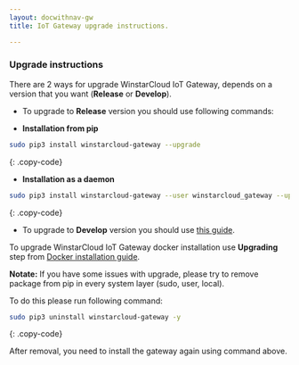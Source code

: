 ```yaml
---
layout: docwithnav-gw
title: IoT Gateway upgrade instructions.

---
```



### Upgrade instructions

There are 2 ways for upgrade WinstarCloud IoT Gateway, depends on a version that you want (**Release** or **Develop**).

* To upgrade to **Release** version you should use following commands:

 - **Installation from pip**

```bash
sudo pip3 install winstarcloud-gateway --upgrade
```
{: .copy-code}

 - **Installation as a daemon**
 
 ```bash
sudo pip3 install winstarcloud-gateway --user winstarcloud_gateway --upgrade
```
{: .copy-code}

* To upgrade to **Develop** version you should use [this guide](/docs/iot-gateway/install/source-installation/).

To upgrade WinstarCloud IoT Gateway docker installation use **Upgrading** step from [Docker installation guide](/docs/iot-gateway/install/docker-installation/#upgrading).


**Notate:** If you have some issues with upgrade, please try to remove package from pip in every system layer (sudo, user, local).  

To do this please run following command:  
```bash
sudo pip3 uninstall winstarcloud-gateway -y
```
{: .copy-code}

After removal, you need to install the gateway again using command above.  

